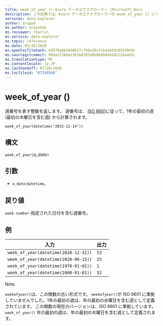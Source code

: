 ```yaml
---
title: week_of_year ()-Azure データエクスプローラー |Microsoft Docs
description: この記事では、Azure データエクスプローラーの week_of_year () について説明します。
services: data-explorer
author: orspod
ms.author: orspodek
ms.reviewer: rkarlin
ms.service: data-explorer
ms.topic: reference
ms.date: 03/18/2020
ms.openlocfilehash: 82678a68166061fc7b8a30c7cb2e019c8d3d9e0c
ms.sourcegitcommit: 09da3f26b4235368297b8b9b604d4282228a443c
ms.translationtype: MT
ms.contentlocale: ja-JP
ms.lasthandoff: 07/28/2020
ms.locfileid: "87338560"
---
```

# <a name="week_of_year"></a>week_of_year ()

週番号を表す整数を返します。 週番号は、 [ISO 8601](https://en.wikipedia.org/wiki/ISO_8601#Week_dates)に従って、1年の最初の週 (最初の木曜日を含む週) から計算されます。

```kusto
week_of_year(datetime("2015-12-14"))
```

## <a name="syntax"></a>構文

`week_of_year(`*a_date*`)`

## <a name="arguments"></a>引数

* `a_date`:`datetime`。

## <a name="returns"></a>戻り値

`week number`-指定された日付を含む週番号。

## <a name="examples"></a>例

|入力                                    |出力|
|-----------------------------------------|------|
|`week_of_year(datetime(2020-12-31))`     |`53`  |
|`week_of_year(datetime(2020-06-15))`     |`25`  |
|`week_of_year(datetime(1970-01-01))`     |`1`   |
|`week_of_year(datetime(2000-01-01))`     |`52`  |

> [!NOTE]
> `weekofyear()`は、この関数の古い形式です。 `weekofyear()`が ISO 8601 に準拠していませんでした。1年の最初の週は、年の最初の水曜日を含む週として定義されています。
この関数の現在のバージョンは、ISO 8601 に準拠しています。 `week_of_year()` 年の最初の週は、年の最初の木曜日を含む週として定義されます。